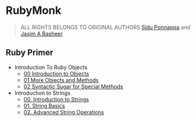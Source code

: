 # RubyMonk
> ALL RIGHTS BELONGS TO ORIGINAL AUTHORS [Sidu Ponnappa](https://twitter.com/ponnappa)  and [Jasim A Basheer](https://twitter.com/jasim_ab)

## Ruby Primer
- Introduction To Ruby Objects
  - [00 Introduction to Objects](https://github.com/Fahrenhei7/rubymonk/blob/master/ruby_primer/introduction_to_ruby_objects/0_0_introduction_to_objects.md)
  - [01 More Objects and Methods](https://github.com/Fahrenhei7/rubymonk/blob/master/ruby_primer/introduction_to_ruby_objects/0_1_more_objects_and_methods.md)
  - [02 Syntactic Sugar for Special Methods](https://github.com/Fahrenhei7/rubymonk/blob/master/ruby_primer/introduction_to_ruby_objects/0_2_syntactic_sugar_for_special_methods.md)
- Introduction to Strings
  - [00. Introduction to Strings](https://github.com/Fahrenhei7/rubymonk/blob/master/ruby_primer/introduction_to_strings/1_0_introduction_to_strings.md)
  - [01. String Basics](https://github.com/Fahrenhei7/rubymonk/blob/master/ruby_primer/introduction_to_strings/1_1_string_basics.md)
  - [02. Advanced String Operations](https://github.com/Fahrenhei7/rubymonk/blob/master/ruby_primer/introduction_to_strings/1_2_advanced_string_operations.md)
